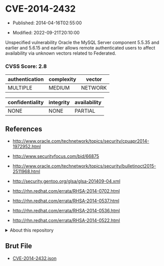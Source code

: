 # CVE-2014-2432

- Published: 2014-04-16T02:55:00

- Modified: 2022-09-21T20:10:00

Unspecified vulnerability Oracle the MySQL Server component 5.5.35 and earlier and 5.6.15 and earlier allows remote authenticated users to affect availability via unknown vectors related to Federated.

### CVSS Score: **2.8**

| authentication | complexity | vector |
| --- | --- | --- |
| MULTIPLE | MEDIUM | NETWORK |

| confidentiality | integrity | availability |
| --- | --- | --- |
| NONE | NONE | PARTIAL |

## References

* http://www.oracle.com/technetwork/topics/security/cpuapr2014-1972952.html

* http://www.securityfocus.com/bid/66875

* http://www.oracle.com/technetwork/topics/security/bulletinoct2015-2511968.html

* http://security.gentoo.org/glsa/glsa-201409-04.xml

* http://rhn.redhat.com/errata/RHSA-2014-0702.html

* http://rhn.redhat.com/errata/RHSA-2014-0537.html

* http://rhn.redhat.com/errata/RHSA-2014-0536.html

* http://rhn.redhat.com/errata/RHSA-2014-0522.html

<details>
<summary>About this repository</summary> 

  This repository is part of the project [Live Hack CVE](https://github.com/Live-Hack-CVE). Main website can be found [www.live-hack.org](https://www.live-hack.org) 
  
  Made by [Sn0wAlice](https://github.com/Sn0wAlice) for the people that care about security and need to have a feed of the latest CVEs. Hope you enjoy it, don't forget to star the repo and follow me on [Twitter](https://twitter.com/Sn0wAlice) and [Github](https://github.com/Sn0wAlice). And that is my [personnal website](https://www.alice-snow.me/)

  - [Home Page](https://github.com/Live-Hack-CVE)
  - [Framework](https://github.com/Live-Hack-CVE/cve-framework)
  - [CVE database](https://github.com/Live-Hack-CVE/full_database)
  - [Changelog](https://github.com/Live-Hack-CVE/Changelog)
</details>

## Brut File

* [CVE-2014-2432.json](https://raw.githubusercontent.com/Live-Hack-CVE/full_database/main/cves/2014/CVE-2014-2432.json)

